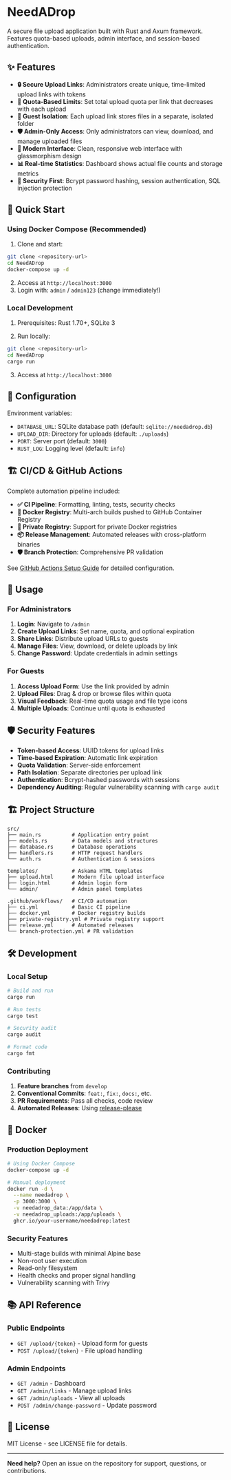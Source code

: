 # NeedADrop

A secure file upload application built with Rust and Axum framework. Features quota-based uploads, admin interface, and session-based authentication.

## ✨ Features

- **🔒 Secure Upload Links**: Administrators create unique, time-limited upload links with tokens
- **📏 Quota-Based Limits**: Set total upload quota per link that decreases with each upload
- **👤 Guest Isolation**: Each upload link stores files in a separate, isolated folder
- **🛡️ Admin-Only Access**: Only administrators can view, download, and manage uploaded files
- **🎨 Modern Interface**: Clean, responsive web interface with glassmorphism design
- **📊 Real-time Statistics**: Dashboard shows actual file counts and storage metrics
- **🔐 Security First**: Bcrypt password hashing, session authentication, SQL injection protection

## 🚀 Quick Start

### Using Docker Compose (Recommended)

1. Clone and start:
```bash
git clone <repository-url>
cd NeedADrop
docker-compose up -d
```

2. Access at `http://localhost:3000`
3. Login with: `admin` / `admin123` (change immediately!)

### Local Development

1. Prerequisites: Rust 1.70+, SQLite 3

2. Run locally:
```bash
git clone <repository-url>
cd NeedADrop
cargo run
```

3. Access at `http://localhost:3000`

## 🔧 Configuration

Environment variables:
- `DATABASE_URL`: SQLite database path (default: `sqlite://needadrop.db`)
- `UPLOAD_DIR`: Directory for uploads (default: `./uploads`)
- `PORT`: Server port (default: `3000`)
- `RUST_LOG`: Logging level (default: `info`)

## 🏗️ CI/CD & GitHub Actions

Complete automation pipeline included:

- **✅ CI Pipeline**: Formatting, linting, tests, security checks
- **🐋 Docker Registry**: Multi-arch builds pushed to GitHub Container Registry
- **🔐 Private Registry**: Support for private Docker registries
- **📦 Release Management**: Automated releases with cross-platform binaries
- **🛡️ Branch Protection**: Comprehensive PR validation

See [GitHub Actions Setup Guide](docs/github-actions-setup.md) for detailed configuration.

## 📁 Usage

### For Administrators

1. **Login**: Navigate to `/admin`
2. **Create Upload Links**: Set name, quota, and optional expiration
3. **Share Links**: Distribute upload URLs to guests
4. **Manage Files**: View, download, or delete uploads by link
5. **Change Password**: Update credentials in admin settings

### For Guests

1. **Access Upload Form**: Use the link provided by admin
2. **Upload Files**: Drag & drop or browse files within quota
3. **Visual Feedback**: Real-time quota usage and file type icons
4. **Multiple Uploads**: Continue until quota is exhausted

## 🛡️ Security Features

- **Token-based Access**: UUID tokens for upload links
- **Time-based Expiration**: Automatic link expiration
- **Quota Validation**: Server-side enforcement
- **Path Isolation**: Separate directories per upload link
- **Authentication**: Bcrypt-hashed passwords with sessions
- **Dependency Auditing**: Regular vulnerability scanning with `cargo audit`

## 🏗️ Project Structure

```
src/
├── main.rs          # Application entry point
├── models.rs        # Data models and structures
├── database.rs      # Database operations
├── handlers.rs      # HTTP request handlers
└── auth.rs          # Authentication & sessions

templates/           # Askama HTML templates
├── upload.html      # Modern file upload interface
├── login.html       # Admin login form
└── admin/           # Admin panel templates

.github/workflows/   # CI/CD automation
├── ci.yml           # Basic CI pipeline
├── docker.yml       # Docker registry builds
├── private-registry.yml # Private registry support
├── release.yml      # Automated releases
└── branch-protection.yml # PR validation
```

## 🛠️ Development

### Local Setup
```bash
# Build and run
cargo run

# Run tests
cargo test

# Security audit
cargo audit

# Format code
cargo fmt
```

### Contributing

1. **Feature branches** from `develop`
2. **Conventional Commits**: `feat:`, `fix:`, `docs:`, etc.
3. **PR Requirements**: Pass all checks, code review
4. **Automated Releases**: Using [release-please](https://github.com/googleapis/release-please)

## 🐋 Docker

### Production Deployment
```bash
# Using Docker Compose
docker-compose up -d

# Manual deployment
docker run -d \
  --name needadrop \
  -p 3000:3000 \
  -v needadrop_data:/app/data \
  -v needadrop_uploads:/app/uploads \
  ghcr.io/your-username/needadrop:latest
```

### Security Features
- Multi-stage builds with minimal Alpine base
- Non-root user execution
- Read-only filesystem
- Health checks and proper signal handling
- Vulnerability scanning with Trivy

## 📚 API Reference

### Public Endpoints
- `GET /upload/{token}` - Upload form for guests
- `POST /upload/{token}` - File upload handling

### Admin Endpoints
- `GET /admin` - Dashboard
- `GET /admin/links` - Manage upload links
- `GET /admin/uploads` - View all uploads
- `POST /admin/change-password` - Update password

## 📄 License

MIT License - see LICENSE file for details.

---

**Need help?** Open an issue on the repository for support, questions, or contributions.
